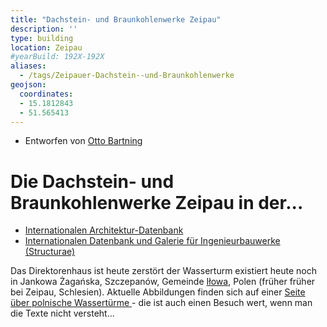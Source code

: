 ```yaml
---
title: "Dachstein- und Braunkohlenwerke Zeipau"
description: ''
type: building
location: Zeipau
#yearBuild: 192X-192X
aliases:
  - /tags/Zeipauer-Dachstein--und-Braunkohlenwerke
geojson:
  coordinates:
  - 15.1812843
  - 51.565413
---
```


* Entworfen von [Otto Bartning](/tags/Otto-Bartning)


# Die Dachstein- und Braunkohlenwerke Zeipau in der...
* [Internationalen Architektur-Datenbank](https://deu.archinform.net/projekte/4016.htm)
* [Internationalen Datenbank und Galerie für Ingenieurbauwerke (Structurae)](https://structurae.net/de/bauwerke/wasserturm-zeipau)

Das Direktorenhaus ist heute zerstört der Wasserturm existiert heute noch in Jankowa Żagańska, Szczepanów, Gemeinde [Iłowa](https://de.wikipedia.org/wiki/I%C5%82owa), Polen (früher früher bei Zeipau, Schlesien). Aktuelle Abbildungen finden sich auf einer [Seite über polnische Wassertürme ](https://wiezecisnien.eu/lubuskie/jankowa-zaganska_cegielnia/) - die ist auch einen Besuch wert, wenn man die Texte nicht versteht...
